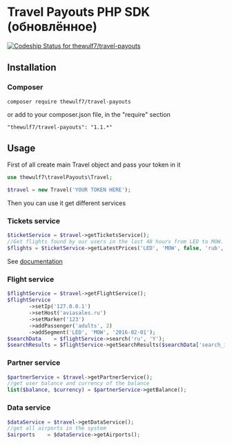 # Travel Payouts PHP SDK (обновлённое)

[ ![Codeship Status for thewulf7/travel-payouts](https://codeship.com/projects/07bb5a60-7c95-0133-242d-26ef8f2c3d05/status?branch=master)](https://codeship.com/projects/119977)

## Installation

### Composer

```
composer require thewulf7/travel-payouts
```
or add to your composer.json file, in the "require" section
```
"thewulf7/travel-payouts": "1.1.*"
```

## Usage

 First of all create main Travel object and pass your token in it 
```php
use thewulf7\travelPayouts\Travel; 

$travel = new Travel('YOUR TOKEN HERE');
```
Then you can use it get different services

### Tickets service
```php
$ticketService = $travel->getTicketsService();
//Get flights found by our users in the last 48 hours from LED to MOW. Return array consists of thewulf7\travelPayouts\Ticket objects.
$flights = $ticketService->getLatestPrices('LED', 'MOW', false, 'rub', 'year', 1, 10);
```

See [documentation](https://github.com/thewulf7/travel-payouts/wiki/TicketService)

### Flight service
```php
$flightService = $travel->getFlightService();
$flightService
       ->setIp('127.0.0.1')
       ->setHost('aviasales.ru')
       ->setMarker('123')
       ->addPassenger('adults', 2)
       ->addSegment('LED', 'MOW', '2016-02-01');
$searchData    = $flightService->search('ru', 'Y');
$searchResults = $flightService->getSearchResults($searchData['search_id']);
```

### Partner service
```php
$partnerService = $travel->getPartnerService();
//get user balance and currency of the balance
list($balance, $currency) = $partnerService->getBalance();
```

### Data service
```php
$dataService = $travel->getDataService();
//get all airports in the system
$airports    = $dataService->getAirports(); 
```

